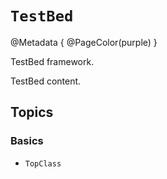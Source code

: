 # ``TestBed``

@Metadata {
    @PageColor(purple)
}

TestBed framework.

TestBed content.

## Topics

### Basics

- ``TopClass``

<!-- Copyright (c) 2021 Apple Inc and the Swift Project authors. All Rights Reserved. -->
